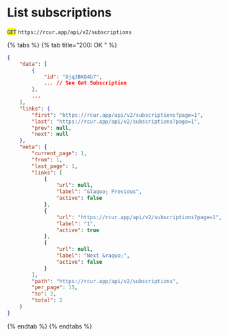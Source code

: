 # List subscriptions

<mark style="color:blue;">`GET`</mark> `https://rcur.app/api/v2/subscriptions`

{% tabs %}
{% tab title="200: OK " %}
```json
{
    "data": [
        {
            "id": "DjqJBKQ4b7",
            ... // See Get Subscription
        },
        ...
    ],
    "links": {
        "first": "https://rcur.app/api/v2/subscriptions?page=1",
        "last": "https://rcur.app/api/v2/subscriptions?page=1",
        "prev": null,
        "next": null
    },
    "meta": {
        "current_page": 1,
        "from": 1,
        "last_page": 1,
        "links": [
            {
                "url": null,
                "label": "&laquo; Previous",
                "active": false
            },
            {
                "url": "https://rcur.app/api/v2/subscriptions?page=1",
                "label": "1",
                "active": true
            },
            {
                "url": null,
                "label": "Next &raquo;",
                "active": false
            }
        ],
        "path": "https://rcur.app/api/v2/subscriptions",
        "per_page": 15,
        "to": 2,
        "total": 2
    }
}
```
{% endtab %}
{% endtabs %}
